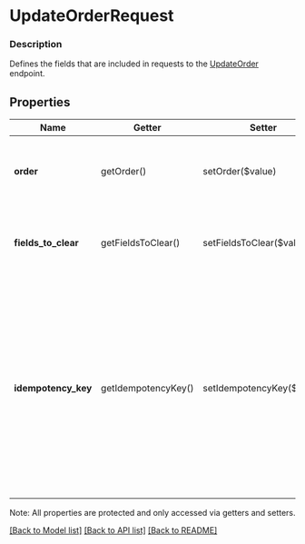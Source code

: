 # UpdateOrderRequest

### Description

Defines the fields that are included in requests to the [UpdateOrder](#endpoint-orders-updateorder) endpoint.

## Properties
Name | Getter | Setter | Type | Description | Notes
------------ | ------------- | ------------- | ------------- | ------------- | -------------
**order** | getOrder() | setOrder($value) | [**\SquareConnect\Model\Order**](Order.md) | The [sparse order](/orders-api/manage-orders#sparse-order-objects) containing only the fields to update and the version the update is being applied to. | [optional] 
**fields_to_clear** | getFieldsToClear() | setFieldsToClear($value) | **string[]** | The [dot notation paths](/orders-api/manage-orders#on-dot-notation) fields to clear. For example, &#x60;line_items[uid].note&#x60; [Read more about Deleting fields](/orders-api/manage-orders#delete-fields). | [optional] 
**idempotency_key** | getIdempotencyKey() | setIdempotencyKey($value) | **string** | A value you specify that uniquely identifies this update request  If you&#39;re unsure whether a particular update was applied to an order successfully, you can reattempt it with the same idempotency key without worrying about creating duplicate updates to the order. The latest order version will be returned.  See [Idempotency](/basics/api101/idempotency) for more information. | [optional] 

Note: All properties are protected and only accessed via getters and setters.

[[Back to Model list]](../../README.md#documentation-for-models) [[Back to API list]](../../README.md#documentation-for-api-endpoints) [[Back to README]](../../README.md)

